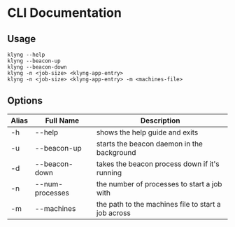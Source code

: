 # CLI Documentation

## Usage

```
klyng --help
klyng --beacon-up
klyng --beacon-down
klyng -n <job-size> <klyng-app-entry>
klyng -n <job-size> <klyng-app-entry> -m <machines-file>
```

## Options

| Alias| Full Name                  | Description                                         |
|------|----------------------------|-----------------------------------------------------|
| -h   | --help                     | shows the help guide and exits                      |
| -u   | --beacon-up                | starts the beacon daemon in the background          |
| -d   | --beacon-down              | takes the beacon process down if it's running       |
| -n   | --num-processes   | the number of processes to start a job with         |
| -m   | --machines       | the path to the machines file to start a job across |
